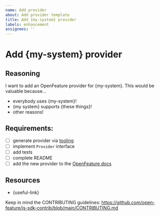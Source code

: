 ```yaml
---
name: Add provider
about: Add provider template
title: Add {my-system} provider
labels: enhancement
assignees: ''
---
```


# Add {my-system} provider

## Reasoning

I want to add an OpenFeature provider for {my-system}. This would be valuable because...

- everybody uses {my-system}!
- {my system} supports {these things}!
- other reasons!

## Requirements:

- [ ] generate provider via [tooling](https://github.com/open-feature/js-sdk-contrib/blob/main/CONTRIBUTING.md#adding-a-module)
- [ ] implement `Provider` interface
- [ ] add tests
- [ ] complete README
- [ ] add the new provider to the [OpenFeature docs](https://github.com/open-feature/openfeature.dev/issues/new/choose)

## Resources

- {useful-link}

Keep in mind the CONTRIBUTING guidelines: https://github.com/open-feature/js-sdk-contrib/blob/main/CONTRIBUTING.md
